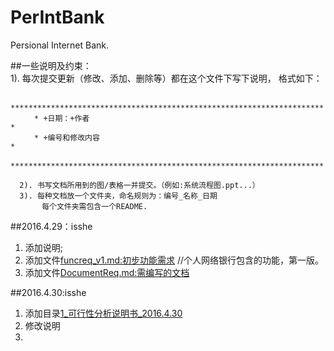 # PerIntBank  
Persional Internet Bank.

##一些说明及约束：  
      1). 每次提交更新（修改、添加、删除等）都在这个文件下写下说明， 格式如下：  
      
      　　**********************************************************************  
      　　* +日期：+作者                                                       *  
      　　* +编号和修改内容                                                    *  
      　　**********************************************************************    
      
      2). 书写文档所用到的图/表格一并提交。（例如:系统流程图.ppt...）    
      3). 每种文档放一个文件夹，命名规则为：编号_名称_日期  
           每个文件夹需包含一个README.
      
      
##2016.4.29：isshe  
1. 添加说明;  
2. 添加文件[funcreq_v1.md:初步功能需求](https://github.com/OurScream/PerIntBank/blob/master/funcreq.md)                 //个人网络银行包含的功能，第一版。  
3. 添加文件[DocumentReq.md:需编写的文档](https://github.com/OurScream/PerIntBank/blob/master/DocumentReq_v1.md)  
  

##2016.4.30:isshe  
1. 添加目录[1_可行性分析说明书_2016.4.30](https://github.com/OurScream/PerIntBank/tree/master/1_%E5%8F%AF%E8%A1%8C%E6%80%A7%E7%A0%94%E7%A9%B6%E6%8A%A5%E5%91%8A_20160430)  
2. 修改说明  
3. 
